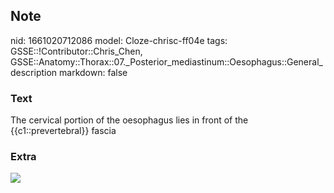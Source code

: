 ## Note
nid: 1661020712086
model: Cloze-chrisc-ff04e
tags: GSSE::!Contributor::Chris_Chen, GSSE::Anatomy::Thorax::07._Posterior_mediastinum::Oesophagus::General_description
markdown: false

### Text
The cervical portion of the oesophagus lies in front of the {{c1::prevertebral}} fascia

### Extra
<img src= 
"Diagram-of-the-Pretracheal-Fascia-Layer-of-the-Neck-Labelled.png">
